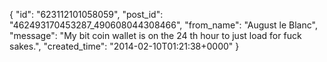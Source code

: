  {
   "id": "623112101058059",
   "post_id": "462493170453287_490608044308466",
   "from_name": "August le Blanc",
   "message": "My bit coin wallet is on the 24 th hour to just load for fuck sakes.",
   "created_time": "2014-02-10T01:21:38+0000"
 }
